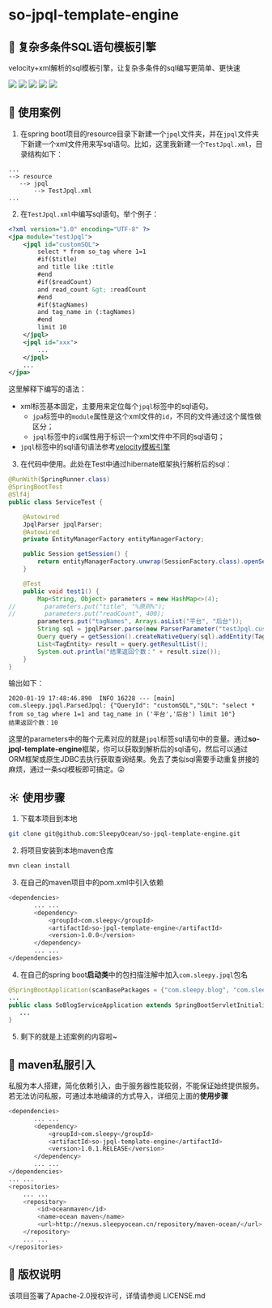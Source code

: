 # so-jpql-template-engine
## :rocket: 复杂多条件SQL语句模板引擎
velocity+xml解析的sql模板引擎，让复杂多条件的sql编写更简单、更快速

![](https://img.shields.io/static/v1?label=release&message=v1.0.0&color=9cf&?style=flat-square)
![](https://img.shields.io/static/v1?label=build&message=pass&color=green&?style=flat-square)
![](https://img.shields.io/static/v1?label=License&message=Apache-2.0&color=blue&?style=flat-square)
![](https://img.shields.io/static/v1?label=spring-boot&message=2.1.6.RELEASE&color=yellow&?style=flat-square)
![](https://img.shields.io/static/v1?label=downloads&message=14&color=orange&?style=flat-square)

## :panda_face: 使用案例
1. 在spring boot项目的resource目录下新建一个`jpql`文件夹，并在`jpql`文件夹下新建一个xml文件用来写sql语句。比如，这里我新建一个`TestJpql.xml`，目录结构如下：
```
...
--> resource
   --> jpql
       --> TestJpql.xml
...
```
2. 在`TestJpql.xml`中编写sql语句。举个例子：
```xml
<?xml version="1.0" encoding="UTF-8" ?>
<jpa module="testJpql">
    <jpql id="customSQL">
        select * from so_tag where 1=1
        #if($title)
        and title like :title
        #end
        #if($readCount)
        and read_count &gt; :readCount
        #end
        #if($tagNames)
        and tag_name in (:tagNames)
        #end
        limit 10
    </jpql>
    <jpql id="xxx">
        ...
    </jpql>
    ...
</jpa>
```
这里解释下编写的语法：
* xml标签基本固定，主要用来定位每个`jpql`标签中的sql语句。
    * `jpa`标签中的`module`属性是这个xml文件的`id`，不同的文件通过这个属性做区分；
    * `jpql`标签中的`id`属性用于标识一个xml文件中不同的sql语句；
* `jpql`标签中的sql语句语法参考[velocity模板引擎](http://velocity.apache.org/)

3. 在代码中使用。此处在Test中通过hibernate框架执行解析后的sql：
```java
@RunWith(SpringRunner.class)
@SpringBootTest
@Slf4j
public class ServiceTest {

    @Autowired
    JpqlParser jpqlParser;
    @Autowired
    private EntityManagerFactory entityManagerFactory;

    public Session getSession() {
        return entityManagerFactory.unwrap(SessionFactory.class).openSession();
    }

    @Test
    public void test1() {
        Map<String, Object> parameters = new HashMap<>(4);
//        parameters.put("title", "%原则%");
//        parameters.put("readCount", 400);
        parameters.put("tagNames", Arrays.asList("平台", "后台"));
        String sql = jpqlParser.parse(new ParserParameter("testJpql.customSQL", parameters, "mysql")).getExecutableSql();
        Query query = getSession().createNativeQuery(sql).addEntity(TagEntity.class);
        List<TagEntity> result = query.getResultList();
        System.out.println("结果返回个数：" + result.size());
    }
}
```
输出如下：
```
2020-01-19 17:48:46.890  INFO 16228 --- [main] com.sleepy.jpql.ParsedJpql: {"QueryId": "customSQL","SQL": "select * from so_tag where 1=1 and tag_name in ('平台','后台') limit 10"}
结果返回个数：10
```
这里的parameters中的每个元素对应的就是`jpql`标签sql语句中的变量。通过**so-jpql-template-engine**框架，你可以获取到解析后的sql语句，然后可以通过ORM框架或原生JDBC去执行获取查询结果。免去了类似sql需要手动重复拼接的麻烦，通过一条sql模板即可搞定。:stuck_out_tongue_winking_eye:

## :sunny: 使用步骤
1. 下载本项目到本地
```bash
git clone git@github.com:SleepyOcean/so-jpql-template-engine.git
```
2. 将项目安装到本地maven仓库
```bash
mvn clean install
```
3. 在自己的maven项目中的pom.xml中引入依赖
```bash
<dependencies>
       ... ...
       <dependency>
           <groupId>com.sleepy</groupId>
           <artifactId>so-jpql-template-engine</artifactId>
           <version>1.0.0</version>
       </dependency>
       ... ...
</dependencies>
```
4. 在自己的spring boot**启动类**中的包扫描注解中加入`com.sleepy.jpql`包名
```java
@SpringBootApplication(scanBasePackages = {"com.sleepy.blog", "com.sleepy.jpql"})
...
public class SoBlogServiceApplication extends SpringBootServletInitializer {
   ...
}
```
5. 剩下的就是上述案例的内容啦~

## :running: maven私服引入
私服为本人搭建，简化依赖引入，由于服务器性能较弱，不能保证始终提供服务。若无法访问私服，可通过本地编译的方式导入，详细见上面的**使用步骤**
```bash
<dependencies>
       ... ...
       <dependency>
           <groupId>com.sleepy</groupId>
           <artifactId>so-jpql-template-engine</artifactId>
           <version>1.0.1.RELEASE</version>
       </dependency>
       ... ...
</dependencies>
... ...
<repositories>
    ... ...
    <repository>
        <id>oceanmaven</id>
        <name>ocean maven</name>
        <url>http://nexus.sleepyocean.cn/repository/maven-ocean/</url>
    </repository>
    ... ...
</repositories>
```

## :blue_heart: 版权说明
该项目签署了Apache-2.0授权许可，详情请参阅 LICENSE.md
